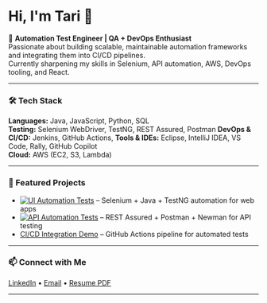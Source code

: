 # Hi, I'm Tari 👋

🚀 **Automation Test Engineer | QA + DevOps Enthusiast**  
Passionate about building scalable, maintainable automation frameworks and integrating them into CI/CD pipelines.  
Currently sharpening my skills in Selenium, API automation, AWS, DevOps tooling, and React.  

---

### 🛠 Tech Stack
**Languages:** Java, JavaScript, Python, SQL  
**Testing:** Selenium WebDriver, TestNG, REST Assured, Postman
**DevOps & CI/CD:** Jenkins, GitHub Actions,
**Tools & IDEs:** Eclipse, IntelliJ IDEA, VS Code, Rally, GitHub Copilot  
**Cloud:** AWS (EC2, S3, Lambda)

---

### 📌 Featured Projects
- [![UI Automation Tests](https://github.com/tariro27/ui-automation-framework/actions/workflows/ci.yml/badge.svg)](https://github.com/tariro27/ui-automation-framework/actions/workflows/ci.yml)
 – Selenium + Java + TestNG automation for web apps  
- [![API Automation Tests](https://github.com/tariro27/api-test-automation/actions/workflows/ci.yml/badge.svg)](https://github.com/tariro27/api-test-automation/actions/workflows/ci.yml) – REST Assured + Postman + Newman for API testing  
- [CI/CD Integration Demo](#) – GitHub Actions pipeline for automated tests  

---

### 📫 Connect with Me
[LinkedIn](https://linkedin.com/in/tarironangati) • [Email](mailto:tarironangati@hotmail.com) • [Resume PDF](#) 

---

